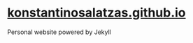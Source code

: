 # [konstantinosalatzas.github.io](https://konstantinosalatzas.github.io)

Personal website powered by Jekyll

